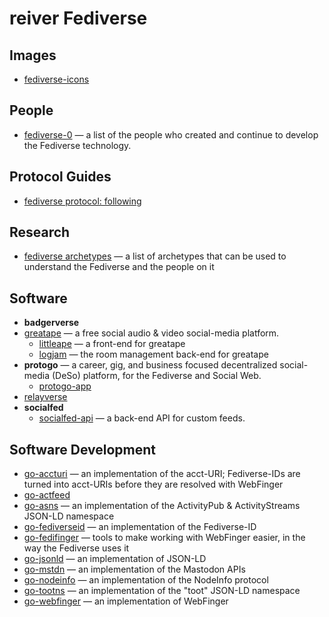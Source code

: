 # reiver Fediverse

## Images

* [fediverse-icons](https://github.com/reiver/fediverse-icons)

## People

* [fediverse-0](https://github.com/reiver/fediverse-0) — a list of the people who created and continue to develop the Fediverse technology.

## Protocol Guides

* [fediverse protocol: following](https://github.com/reiver/fediverse-protocol-following)

## Research

* [fediverse archetypes](https://github.com/reiver/fediverse-archetypes) — a list of archetypes that can be used to understand the Fediverse and the people on it

## Software

* **badgerverse**
* [greatape](https://github.com/reiver/greatape) — a free social audio & video social-media platform.
  * [littleape](https://github.com/reiver/littleape) — a front-end for greatape
  * [logjam](https://github.com/reiver/logjam) — the room management back-end for greatape
* **protogo** — a career, gig, and business focused decentralized social-media (DeSo) platform, for the Fediverse and Social Web.
  * [protogo-app](https://github.com/reiver/protogo-app)  
* [relayverse](https://github.com/reiver/relayverse)
* **socialfed**
  * [socialfed-api](https://github.com/reiver/socialfed-api) — a back-end API for custom feeds.
 

## Software Development

* [go-accturi](https://github.com/reiver/go-accturi) — an implementation of the acct-URI; Fediverse-IDs are turned into acct-URIs before they are resolved with WebFinger
* [go-actfeed](https://github.com/reiver/go-actfeed)
* [go-asns](https://github.com/reiver/go-asns) — an implementation of the ActivityPub & ActivityStreams JSON-LD namespace
* [go-fediverseid](https://github.com/reiver/go-fediverseid) — an implementation of the Fediverse-ID
* [go-fedifinger](https://github.com/reiver/go-fedifinger) — tools to make working with WebFinger easier, in the way the Fediverse uses it
* [go-jsonld](https://github.com/reiver/go-jsonld) — an implementation of JSON-LD
* [go-mstdn](https://github.com/reiver/go-mstdn) — an implementation of the Mastodon APIs
* [go-nodeinfo](https://github.com/reiver/go-nodeinfo) — an implementation of the NodeInfo protocol
* [go-tootns](https://github.com/reiver/go-tootns) — an implementation of the "toot" JSON-LD namespace
* [go-webfinger](https://github.com/reiver/go-webfinger) — an implementation of WebFinger
